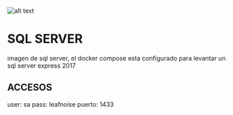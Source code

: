 ![alt text](https://www.fusion-reactor.com/wp-content/uploads/2019/02/mssql.png)

# SQL SERVER

imagen de sql server, el docker compose esta configurado para levantar un sql server express 2017


## ACCESOS

user: sa
pass: leafnoise
puerto: 1433
